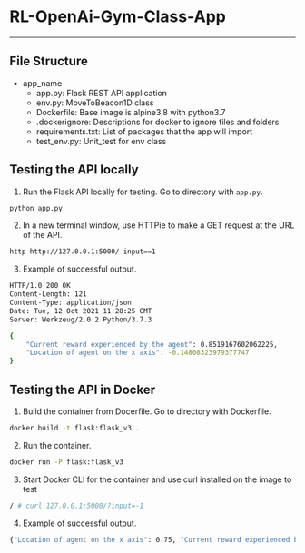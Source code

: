 # RL-OpenAi-Gym-Class-App

___

## File Structure
* app_name
  * app.py: Flask REST API application
  * env.py: MoveToBeacon1D class  
  * Dockerfile: Base image is alpine3.8 with python3.7
  * .dockerignore: Descriptions for docker to ignore files and folders
  * requirements.txt: List of packages that the app will import
  * test_env.py: Unit_test for env class

## Testing the API locally
1. Run the Flask API locally for testing. Go to directory with `app.py`.

```bash
python app.py
```
2. In a new terminal window, use HTTPie to make a GET request at the URL of the API.

```bash
http http://127.0.0.1:5000/ input==1
```
3. Example of successful output.

```bash
HTTP/1.0 200 OK
Content-Length: 121
Content-Type: application/json
Date: Tue, 12 Oct 2021 11:28:25 GMT
Server: Werkzeug/2.0.2 Python/3.7.3

{
    "Current reward experienced by the agent": 0.8519167602062225,
    "Location of agent on the x axis": -0.14808323979377747
}
```

## Testing the API in Docker
1. Build the container from Docerfile. Go to directory with Dockerfile.
```bash
docker build -t flask:flask_v3 .
```
2. Run the container.
```bash
docker run -P flask:flask_v3
```

3. Start Docker CLI for the container and use curl installed on the image to test

```bash
/ # curl 127.0.0.1:5000/?input=-1
```
4. Example of successful output.

```bash
{"Location of agent on the x axis": 0.75, "Current reward experienced by the agent": 0.25}
```
